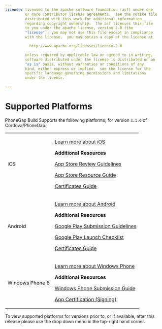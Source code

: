 ```yaml
---
license: licensed to the apache software foundation (asf) under one
         or more contributor license agreements.  see the notice file
         distributed with this work for additional information
         regarding copyright ownership.  the asf licenses this file
         to you under the apache license, version 2.0 (the
         "license"); you may not use this file except in compliance
         with the license.  you may obtain a copy of the license at

           http://www.apache.org/licenses/license-2.0

         unless required by applicable law or agreed to in writing,
         software distributed under the license is distributed on an
         "as is" basis, without warranties or conditions of any
         kind, either express or implied.  see the license for the
         specific language governing permissions and limitations
         under the license.

---
```


# Supported Platforms

PhoneGap Build Supports the following platforms, for version `3.1.0` of Cordova/PhoneGap.

<table class="table">
  <tr>
    <td>iOS</td>
    <td>
      <p>
        <a href="https://developer.apple.com/devcenter/ios/index.action" target="_blank">
          Learn more about iOS
        </a>
      </p>
      <p>
      <strong>Additional Resources</strong>
      </p>
      <p>
        <a href="https://developer.apple.com/appstore/guidelines.html" target="_blank">
          App Store Review Guidelines
        </a>
      </p>
      <p>
        <a href="https://developer.apple.com/appstore/index.html" target="_blank">
          App Store Resource Guide
        </a>
      </p>
      <p>
        <a href="https://developer.apple.com/support/technical/certificates/" target="_blank">
          Certificates Guide
        </a>
      </p>
    </td>
  </tr>
  <tr>
    <td>Android</td>
    <td>
      <p>
        <a href="http://developer.android.com/about/index.html" target="_blank">
          Learn more about Android
        </a>
      </p>
      <p>
      <strong>Additional Resources</strong>
      </p>
      <p>
        <a href="http://developer.android.com/distribute/googleplay/policies/index.html" target="_blank">
          Google Play Submission Guidelines
        </a>
      </p>
      <p>
        <a href="http://developer.android.com/distribute/googleplay/publish/preparing.html" target="_blank">
          Google Play Launch Checklist
        </a>
      </p>
      <p>
        <a href="http://developer.android.com/tools/publishing/app-signing.html" target="_blank">
          Certificates Guide
        </a>
      </p>
    </td>
  </tr>
  <tr>
    <td>Windows Phone 8</td>
    <td>
      <p>
        <a href="http://developer.windowsphone.com/en-us/develop" target="_blank">
          Learn more about Windows Phone
        </a>
      </p>
      <p>
      <strong>Additional Resources</strong>
      </p>
      <p>
        <a href="http://msdn.microsoft.com/library/windowsphone/help/jj206724%28v=vs.105%29.aspx" target="_blank">
          Windows Phone Submission Guide
        </a>
      </p>
      <p>
        <a href="http://msdn.microsoft.com/en-us/library/windowsphone/develop/hh184843%28v=vs.105%29.aspx" target="_blank">
          App Certification (Signing)
        </a>
      </p>
    </td>
  </tr>
  <tr>
</table>


<i class="glyphicon glyphicon-check"></i> To view supported platforms for versions prior to, or if available, after this release please use the drop down menu in the top-right hand corner.

